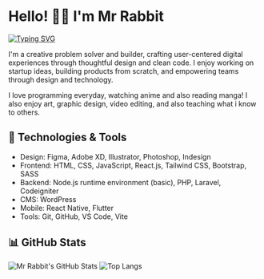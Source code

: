 <h1> Hello! 👋🏻 I'm Mr Rabbit </h1> 
<div>
  <a href="https://git.io/typing-svg">
    <img src="https://readme-typing-svg.herokuapp.com?font=Fira+Code&size=18&pause=1000&color=F7DC5B&width=435&lines=Passionate+Full-stack+Web+developer" alt="Typing SVG" />
  </a>
</div>

I'm a creative problem solver and builder, crafting user-centered digital experiences through thoughtful design and clean code. I enjoy working on startup ideas, building products from scratch, and empowering teams through design and technology.

I love programming everyday, watching anime and also reading manga! I also enjoy art, graphic design, video editing, and also teaching what i know to others.

## 🔧 Technologies & Tools

- Design: Figma, Adobe XD, Illustrator, Photoshop, Indesign
- Frontend: HTML, CSS, JavaScript, React.js, Tailwind CSS, Bootstrap, SASS
- Backend: Node.js runtime environment (basic), PHP, Laravel, Codeigniter
- CMS: WordPress
- Mobile: React Native, Flutter
- Tools: Git, GitHub, VS Code, Vite

## 📊 GitHub Stats
![Mr Rabbit's GitHub Stats](https://github-readme-stats.vercel.app/api?username=rabbitmaid&show_icons=true&theme=tokyonight)
![Top Langs](https://github-readme-stats.vercel.app/api/top-langs/?username=rabbitmaid&layout=compact&theme=tokyonight)
